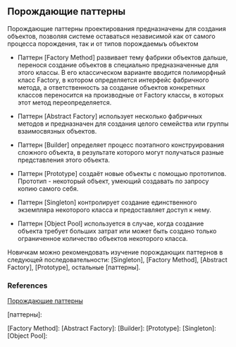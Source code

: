 ## Порождающие паттерны

Порождающие паттерны проектирования предназначены для создания объектов, позволяя системе оставаться независимой как от самого процесса порождения,
так и от типов порождаемыъ объектом

* Паттерн [Factory Method] развивает тему фабрики объектов дальше, перенося создание объектов в специально предназначенные для этого классы.
В его классическом варианте вводится полиморфный класс Factory, в котором определяется интерфейс фабричного метода,
а ответственность за создание объектов конкретных классов переносится на производные от Factory классы, в которых этот метод переопределяется.

* Паттерн [Abstract Factory] использует несколько фабричных методов и предназначен для создания целого семейства или группы взаимосвязных объектов.

* Паттерн [Builder] определяет процесс поэтапного конструирования сложного объекта, в результате которого могут получаться разные представления этого объекта.

* Паттерн [Prototype] создаёт новые объекты с помощью прототипов. Прототип - некоторый объект, умеющий создавать по запросу копию самого себя.

* Паттерн [Singleton] контролирует создание единственного экземпляра некоторого класса и предоставляет доступ к нему.

* Паттерн [Object Pool] используется в случае, когда создание объекта требует больших затрат
или может быть создано только ограниченное количество объектов некоторого класса.

Новичкам можно рекомендовать изучение порождающих паттернов в следующей последовательности:
[Singleton], [Factory Method], [Abstract Factory], [Prototype], остальные [паттерны].

### References

[Порождающие паттерны]

[Порождающие паттерны]: http://cpp-reference.ru/patterns/creational-patterns/

[паттерны]: 

[Factory Method]:
[Abstract Factory]:
[Builder]:
[Prototype]:
[Singleton]:
[Object Pool]: